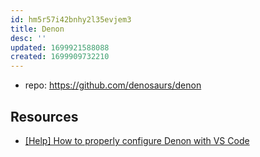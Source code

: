 ```yaml
---
id: hm5r57i42bnhy2l35evjem3
title: Denon
desc: ''
updated: 1699921588088
created: 1699909732210
---
```


- repo: https://github.com/denosaurs/denon

## Resources

- [[Help] How to properly configure Denon with VS Code](https://github.com/denosaurs/denon/issues/116)